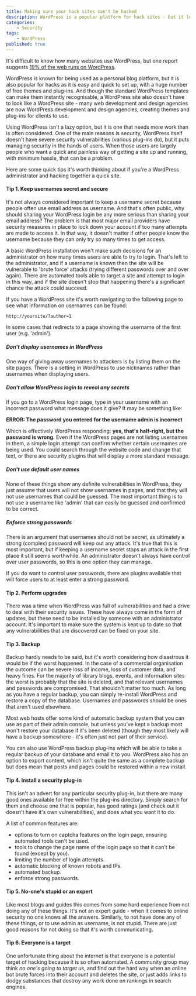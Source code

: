 ```yaml
---
title: Making sure your hack sites can't be hacked
description: WordPress is a popular platform for hack sites - but it leaves security to the administrator.
categories:
    - Security
tags:
    - WordPress
published: true
---
```


It's difficult to know how many websites use WordPress, but one report suggests [19% of the web runs on WordPress](http://venturebeat.com/2013/07/27/19-percent-of-the-web-runs-on-wordpress/).

WordPress is known for being used as a personal blog platform, but it is also popular for hacks as it is easy and quick to set up, with a huge number of free themes and plug-ins. And though the standard WordPress templates can make them instantly recognisable, a WordPress site also doesn't have to look like a WordPress site - many web development and design agencies are now WordPress development and design agencies, creating themes and plug-ins for clients to use.

Using WordPress isn't a lazy option, but it is one that needs more work than is often considered. One of the main reasons is security, WordPress itself doesn't have severe security vulnerabilities (various plug-ins do), but it puts managing security in the hands of users. When those users are largely people who want a quick and painless way of getting a site up and running, with minimum hassle, that can be a problem.

Here are some quick tips it's worth thinking about if you're a WordPress administrator and hacking together a quick site.

#### Tip 1. Keep usernames secret and secure

It's not always considered important to keep a username secret because people often use email address as username. And that's often public, why should sharing your WordPress login be any more serious than sharing your email address? The problem is that most major email providers have security measures in place to lock down your account if too many attempts are made to access it. In that way, it doesn't matter if other people know the username because they can only try so many times to get access.

A basic WordPress installation won't make such decisions for an administrator on how many times users are able to try to login. That's left to the administrator, and if a username is known then the site will be vulnerable to 'brute force' attacks (trying different passwords over and over again). There are automated tools able to target a site and attempt to login in this way, and if the site doesn't stop that happening there's a significant chance the attack could succeed.

If you have a WordPress site it's worth navigating to the following page to see what information on usernames can be found:

```
http://yoursite/?author=1
```

In some cases that redirects to a page showing the username of the first user (e.g. 'admin').

##### Don't display usernames in WordPress

One way of giving away usernames to attackers is by listing them on the site pages. There is a setting in WordPress to use nicknames rather than usernames when displaying users.

##### Don't allow WordPress login to reveal any secrets

If you go to a WordPress login page, type in your username with an incorrect password what message does it give? It may be something like:

**ERROR: The password you entered for the username admin is incorrect**

Which is effectively WordPress responding: **yes, that's half-right, but the password is wrong**. Even if the WordPress pages are not listing usernames in them, a simple login attempt can confirm whether certain usernames are being used. You could search through the website code and change that text, or there are security plugins that will display a more standard message.

##### Don't use default user names

None of these things show any definite vulnerabilities in WordPress, they just assume that users will not show usernames in pages, and that they will not use usernames that could be guessed. The most important thing is to not use a username like 'admin' that can easily be guessed and confirmed to be correct.

##### Enforce strong passwords

There is an argument that usernames should not be secret, as ultimately a strong (complex) password will keep out any attack. It's true that this is most important, but if keeping a username secret stops an attack in the first place it still seems worthwhile. An administrator doesn't always have control over user passwords, so this is one option they can manage.

If you do want to control user passwords, there are plugins available that will force users to at least enter a strong password.

#### Tip 2.  Perform upgrades

There was a time when WordPress was full of vulnerabilities and had a drive to deal with their security issues. These have always come in the form of updates, but these need to be installed by someone with an administrator account. It's important to make sure the system is kept up to date so that any vulnerabilities that are discovered can be fixed on your site.

#### Tip 3.  Backup

Backup hardly needs to be said, but it's worth considering how disastrous it would be if the worst happened. In the case of a commercial organisation the outcome can be severe loss of income, loss of customer data, and heavy fines. For the majority of library blogs, events, and information sites the worst is probably that the site is deleted, and that relevant usernames and passwords are compromised. That shouldn't matter too much. As long as you have a regular backup, you can simply re-install WordPress and restore a copy of the database. Usernames and passwords should be ones that aren't used elsewhere.

Most web hosts offer some kind of automatic backup system that you can use as part of their admin console, but unless you've kept a backup most won't restore your database if it's been deleted (though they most likely will have a backup somewhere - it's often just not part of their service).

You can also use WordPress backup plug-ins which will be able to take a regular backup of your database and email it to you. WordPress also has an option to export content, which isn't quite the same as a complete backup but does mean that posts and pages could be restored within a new install.

#### Tip 4.  Install a security plug-in

This isn't an advert for any particular security plug-in, but there are many good ones available for free within the plug-ins directory. Simply search for them and choose one that is popular, has good ratings (and check out it doesn't have it's own vulnerabilities), and does what you want it to do.

A list of common features are:

- options to turn on captcha features on the login page, ensuring automated tools can't be used.
- tools to change the page name of the login page so that it can't be found (except by you).
- limiting the number of login attempts.
- automatic blocking of known robots and IPs.
- automated backup.
- enforce strong passwords.

#### Tip 5.  No-one's stupid or an expert

Like most blogs and guides this comes from some hard experience from not doing any of these things. It's not an expert guide - when it comes to online security no one knows all the answers. Similarly, to not have done any of these things, or to use admin as username, is not stupid. There are just good reasons for not doing so that it's worth communicating.

#### Tip 6.  Everyone is a target

One unfortunate thing about the internet is that everyone is a potential target of hacking because it is so often automated. A community group may think *no one's going to target us*, and find out the hard way when an online bot brute forces into their account and deletes the site, or just adds links to dodgy substances that destroy any work done on rankings in search engines.